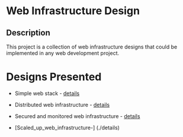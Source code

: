 # Web Infrastructure Design

## Description

This project is a collection of web infrastructure designs that could be implemented in any web development project.

# Designs Presented
+ Simple web stack - [details](0-simple_web_stack.md)

+ Distributed web infrastructure - [details](1-distributed_web_infrastructure.md)

+ Secured and monitored web infrastructure - [details](2-secured_and_monitored_web_infrastructure.md)

+ [Scaled_up_web_infrastructure-] (./details)
